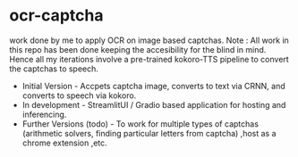# ocr-captcha
work done by me to apply OCR on image based captchas. 
Note : All work in this repo has been done keeping the accesibility for the blind in mind. Hence all my iterations involve a pre-trained kokoro-TTS pipeline to convert the captchas to speech. 

 - Initial Version - Accpets captcha image, converts to text via CRNN, and converts to speech via kokoro. 
 - In development - StreamlitUI / Gradio based application for hosting and inferencing. 
 - Further Versions (todo) - To work for multiple types of captchas (arithmetic solvers, finding particular letters from captcha) ,host as a chrome extension ,etc.  
